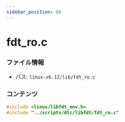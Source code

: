 ```yaml
---
sidebar_position: 88
---
```

# fdt_ro.c

### ファイル情報

- パス: `linux-v6.12/lib/fdt_ro.c`

### コンテンツ

```c
#include <linux/libfdt_env.h>
#include "../scripts/dtc/libfdt/fdt_ro.c"

```
